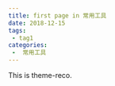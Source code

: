 ```yaml
---
title: first page in 常用工具
date: 2018-12-15
tags:
 - tag1
categories:
 -  常用工具
---
```


This is theme-reco.